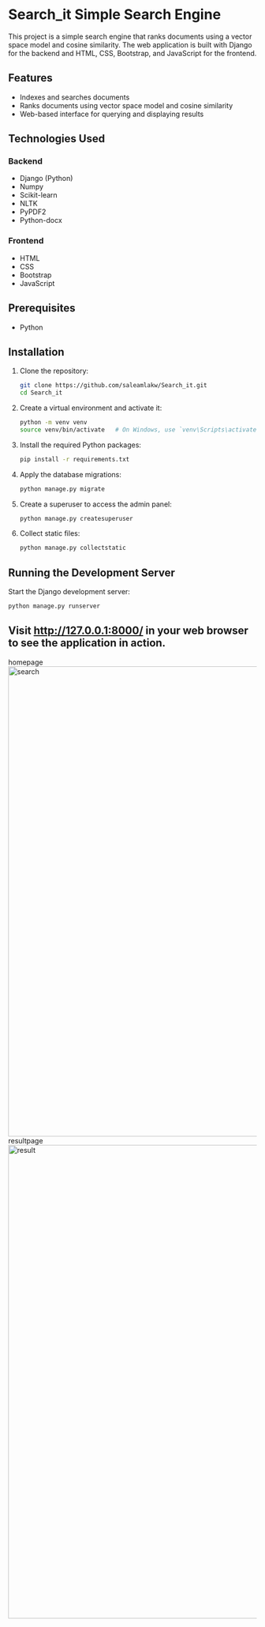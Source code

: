 # Search_it Simple Search Engine

This project is a simple search engine that ranks documents using a vector space model and cosine similarity. The web application is built with Django for the backend and HTML, CSS, Bootstrap, and JavaScript for the frontend.

## Features

- Indexes and searches documents
- Ranks documents using vector space model and cosine similarity
- Web-based interface for querying and displaying results

## Technologies Used

### Backend

- Django (Python)
- Numpy
- Scikit-learn
- NLTK
- PyPDF2
- Python-docx

### Frontend

- HTML
- CSS
- Bootstrap
- JavaScript

## Prerequisites

- Python

## Installation

1. Clone the repository:

    ```bash
    git clone https://github.com/saleamlakw/Search_it.git
    cd Search_it
    ```

2. Create a virtual environment and activate it:

    ```bash
    python -m venv venv
    source venv/bin/activate   # On Windows, use `venv\Scripts\activate`
    ```

3. Install the required Python packages:

    ```bash
    pip install -r requirements.txt
    ```


4. Apply the database migrations:

    ```bash
    python manage.py migrate
    ```

5. Create a superuser to access the admin panel:

    ```bash
    python manage.py createsuperuser
    ```

6. Collect static files:

    ```bash
    python manage.py collectstatic
    ```

## Running the Development Server

Start the Django development server:

```bash
python manage.py runserver

```
## Visit http://127.0.0.1:8000/ in your web browser to see the application in action.
homepage
<img width="952" alt="search" src="https://github.com/user-attachments/assets/036b830c-05c8-4505-bbea-f4937698c9a8">
resultpage
<img width="959" alt="result" src="https://github.com/user-attachments/assets/3297d47e-6962-441e-bfc1-d1fc5502022a">


